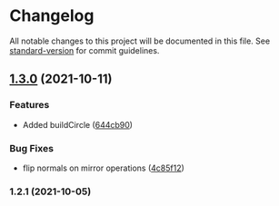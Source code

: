 # Changelog

All notable changes to this project will be documented in this file. See [standard-version](https://github.com/conventional-changelog/standard-version) for commit guidelines.

## [1.3.0](https://github.com/tinkerology/mesh-process/compare/v1.2.1...v1.3.0) (2021-10-11)


### Features

* Added buildCircle ([644cb90](https://github.com/tinkerology/mesh-process/commit/644cb901c09b51ca58a37e787b195cd136a6b36c))


### Bug Fixes

* flip normals on mirror operations ([4c85f12](https://github.com/tinkerology/mesh-process/commit/4c85f126209cb8515547e074803686ba0d745fe9))

### 1.2.1 (2021-10-05)
